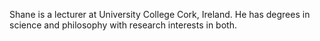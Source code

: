 Shane is a lecturer at University College Cork, Ireland. He has degrees in science and philosophy with research interests in both.
